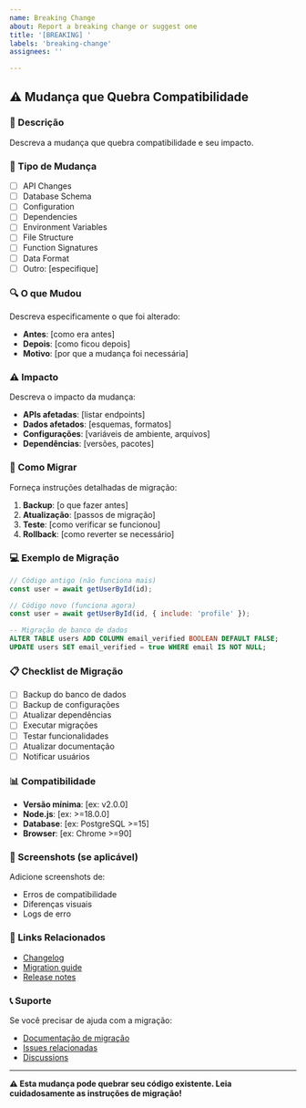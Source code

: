 ```yaml
---
name: Breaking Change
about: Report a breaking change or suggest one
title: '[BREAKING] '
labels: 'breaking-change'
assignees: ''

---
```


## ⚠️ Mudança que Quebra Compatibilidade

### 📝 Descrição

Descreva a mudança que quebra compatibilidade e seu impacto.

### 🎯 Tipo de Mudança

- [ ] API Changes
- [ ] Database Schema
- [ ] Configuration
- [ ] Dependencies
- [ ] Environment Variables
- [ ] File Structure
- [ ] Function Signatures
- [ ] Data Format
- [ ] Outro: [especifique]

### 🔍 O que Mudou

Descreva especificamente o que foi alterado:

- **Antes**: [como era antes]
- **Depois**: [como ficou depois]
- **Motivo**: [por que a mudança foi necessária]

### ⚠️ Impacto

Descreva o impacto da mudança:

- **APIs afetadas**: [listar endpoints]
- **Dados afetados**: [esquemas, formatos]
- **Configurações**: [variáveis de ambiente, arquivos]
- **Dependências**: [versões, pacotes]

### 🔧 Como Migrar

Forneça instruções detalhadas de migração:

1. **Backup**: [o que fazer antes]
2. **Atualização**: [passos de migração]
3. **Teste**: [como verificar se funcionou]
4. **Rollback**: [como reverter se necessário]

### 💻 Exemplo de Migração

```javascript
// Código antigo (não funciona mais)
const user = await getUserById(id);

// Código novo (funciona agora)
const user = await getUserById(id, { include: 'profile' });
```

```sql
-- Migração de banco de dados
ALTER TABLE users ADD COLUMN email_verified BOOLEAN DEFAULT FALSE;
UPDATE users SET email_verified = true WHERE email IS NOT NULL;
```

### 📋 Checklist de Migração

- [ ] Backup do banco de dados
- [ ] Backup de configurações
- [ ] Atualizar dependências
- [ ] Executar migrações
- [ ] Testar funcionalidades
- [ ] Atualizar documentação
- [ ] Notificar usuários

### 📊 Compatibilidade

- **Versão mínima**: [ex: v2.0.0]
- **Node.js**: [ex: >=18.0.0]
- **Database**: [ex: PostgreSQL >=15]
- **Browser**: [ex: Chrome >=90]

### 📸 Screenshots (se aplicável)

Adicione screenshots de:
- Erros de compatibilidade
- Diferenças visuais
- Logs de erro

### 🔗 Links Relacionados

- [Changelog](#)
- [Migration guide](#)
- [Release notes](#)

### 📞 Suporte

Se você precisar de ajuda com a migração:
- [Documentação de migração](#)
- [Issues relacionadas](#)
- [Discussions](#)

---

**⚠️ Esta mudança pode quebrar seu código existente. Leia cuidadosamente as instruções de migração!**
